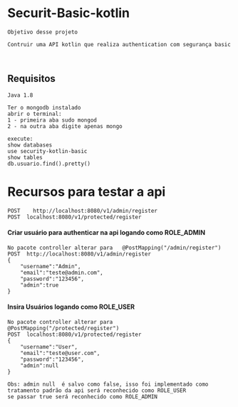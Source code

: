# Securit-Basic-kotlin

```
Objetivo desse projeto

Contruir uma API kotlin que realiza authentication com segurança basic

```

```


```
## Requisitos
```
Java 1.8

Ter o mongodb instalado
abrir o terminal:
1 - primeira aba sudo mongod
2 - na outra aba digite apenas mongo

execute:
show databases
use security-kotlin-basic
show tables
db.usuario.find().pretty()
```

# Recursos para testar a api
```
POST    http://localhost:8080/v1/admin/register
POST  localhost:8080/v1/protected/register
```
#### Criar usuário para authenticar na api  logando como ROLE_ADMIN

```
No pacote controller alterar para   @PostMapping("/admin/register")
POST  http://localhost:8080/v1/admin/register
{
	"username":"Admin",
	"email":"teste@admin.com",
	"password":"123456",
	"admin":true
}

```
#### Insira  Usuários logando como ROLE_USER
```
No pacote controller alterar para   @PostMapping("/protected/register")
POST  localhost:8080/v1/protected/register
{
	"username":"User",
	"email":"teste@user.com",
	"password":"123456",
	"admin":null
}

Obs: admin null  é salvo como false, isso foi implementado como tratamento padrão da api será reconhecido como ROLE_USER 
se passar true será reconhecido como ROLE_ADMIN

```

